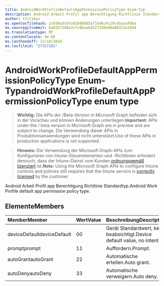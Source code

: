 ```yaml
---
title: AndroidWorkProfileDefaultAppPermissionPolicyType Enum-Typ
description: Android Arbeit Profil app Berechtigung Richtlinie Standardtyp.
author: tfitzmac
ms.openlocfilehash: 2c038adc67a83b98885af1b46c4c29c45aaaf0ba
ms.sourcegitcommit: 6a82bf240a3cfc0baabd227349e08a08311e3d44
ms.translationtype: MT
ms.contentlocale: de-DE
ms.lasthandoff: 12/18/2018
ms.locfileid: "27327181"
---
```

# <a name="androidworkprofiledefaultapppermissionpolicytype-enum-type"></a><span data-ttu-id="f214f-103">AndroidWorkProfileDefaultAppPermissionPolicyType Enum-Typ</span><span class="sxs-lookup"><span data-stu-id="f214f-103">androidWorkProfileDefaultAppPermissionPolicyType enum type</span></span>

> <span data-ttu-id="f214f-104">**Wichtig:** Die APIs der /Beta-Version in Microsoft Graph befinden sich in der Vorschau und können Änderungen unterliegen.</span><span class="sxs-lookup"><span data-stu-id="f214f-104">**Important:** APIs under the / beta version in Microsoft Graph are in preview and are subject to change.</span></span> <span data-ttu-id="f214f-105">Die Verwendung dieser APIs in Produktionsanwendungen wird nicht unterstützt.</span><span class="sxs-lookup"><span data-stu-id="f214f-105">Use of these APIs in production applications is not supported.</span></span>

> <span data-ttu-id="f214f-106">**Hinweis:** Die Verwendung der Microsoft Graph-APIs zum Konfigurieren von Intune-Steuerelementen und -Richtlinien erfordert dennoch, dass der Intune-Dienst vom Kunden [ordnungsgemäß lizenziert](https://go.microsoft.com/fwlink/?linkid=839381) ist.</span><span class="sxs-lookup"><span data-stu-id="f214f-106">**Note:** Using the Microsoft Graph APIs to configure Intune controls and policies still requires that the Intune service is [correctly licensed](https://go.microsoft.com/fwlink/?linkid=839381) by the customer.</span></span>

<span data-ttu-id="f214f-107">Android Arbeit Profil app Berechtigung Richtlinie Standardtyp.</span><span class="sxs-lookup"><span data-stu-id="f214f-107">Android Work Profile default app permission policy type.</span></span>
## <a name="members"></a><span data-ttu-id="f214f-108">Elemente</span><span class="sxs-lookup"><span data-stu-id="f214f-108">Members</span></span>
|<span data-ttu-id="f214f-109">Member</span><span class="sxs-lookup"><span data-stu-id="f214f-109">Member</span></span>|<span data-ttu-id="f214f-110">Wert</span><span class="sxs-lookup"><span data-stu-id="f214f-110">Value</span></span>|<span data-ttu-id="f214f-111">Beschreibung</span><span class="sxs-lookup"><span data-stu-id="f214f-111">Description</span></span>|
|:---|:---|:---|
|<span data-ttu-id="f214f-112">deviceDefault</span><span class="sxs-lookup"><span data-stu-id="f214f-112">deviceDefault</span></span>|<span data-ttu-id="f214f-113">0</span><span class="sxs-lookup"><span data-stu-id="f214f-113">0</span></span>|<span data-ttu-id="f214f-114">Gerät Standardwert, keine beabsichtigt.</span><span class="sxs-lookup"><span data-stu-id="f214f-114">Device default value, no intent.</span></span>|
|<span data-ttu-id="f214f-115">prompt</span><span class="sxs-lookup"><span data-stu-id="f214f-115">prompt</span></span>|<span data-ttu-id="f214f-116">1</span><span class="sxs-lookup"><span data-stu-id="f214f-116">1</span></span>|<span data-ttu-id="f214f-117">Auffordern.</span><span class="sxs-lookup"><span data-stu-id="f214f-117">Prompt.</span></span>|
|<span data-ttu-id="f214f-118">autoGrant</span><span class="sxs-lookup"><span data-stu-id="f214f-118">autoGrant</span></span>|<span data-ttu-id="f214f-119">2</span><span class="sxs-lookup"><span data-stu-id="f214f-119">2</span></span>|<span data-ttu-id="f214f-120">Automatische erteilen.</span><span class="sxs-lookup"><span data-stu-id="f214f-120">Auto grant.</span></span>|
|<span data-ttu-id="f214f-121">autoDeny</span><span class="sxs-lookup"><span data-stu-id="f214f-121">autoDeny</span></span>|<span data-ttu-id="f214f-122">3</span><span class="sxs-lookup"><span data-stu-id="f214f-122">3</span></span>|<span data-ttu-id="f214f-123">Automatische verweigern.</span><span class="sxs-lookup"><span data-stu-id="f214f-123">Auto deny.</span></span>|





